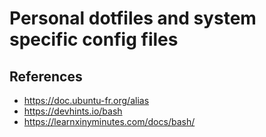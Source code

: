 # Personal dotfiles and system specific config files

## References
- https://doc.ubuntu-fr.org/alias
- https://devhints.io/bash
- https://learnxinyminutes.com/docs/bash/
